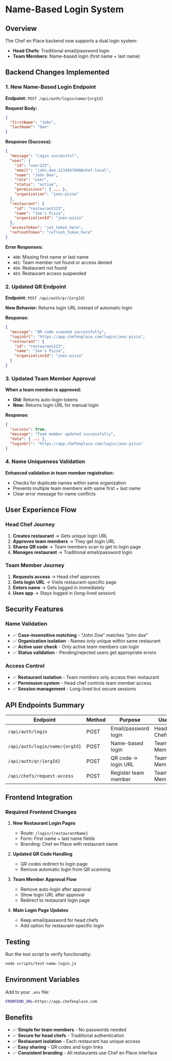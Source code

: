 # Name-Based Login System

## Overview

The Chef en Place backend now supports a dual login system:
- **Head Chefs**: Traditional email/password login
- **Team Members**: Name-based login (first name + last name)

## Backend Changes Implemented

### 1. New Name-Based Login Endpoint

**Endpoint:** `POST /api/auth/login/name/{orgId}`

**Request Body:**
```json
{
  "firstName": "John",
  "lastName": "Doe"
}
```

**Response (Success):**
```json
{
  "message": "Login successful",
  "user": {
    "id": "user123",
    "email": "john.doe.1234567890@chef.local",
    "name": "John Doe",
    "role": "user",
    "status": "active",
    "permissions": { ... },
    "organization": "joes-pizza"
  },
  "restaurant": {
    "id": "restaurant123",
    "name": "Joe's Pizza",
    "organizationId": "joes-pizza"
  },
  "accessToken": "jwt_token_here",
  "refreshToken": "refresh_token_here"
}
```

**Error Responses:**
- `400`: Missing first name or last name
- `401`: Team member not found or access denied
- `404`: Restaurant not found
- `403`: Restaurant access suspended

### 2. Updated QR Endpoint

**Endpoint:** `POST /api/auth/qr/{orgId}`

**New Behavior:** Returns login URL instead of automatic login

**Response:**
```json
{
  "message": "QR code scanned successfully",
  "loginUrl": "https://app.chefenplace.com/login/joes-pizza",
  "restaurant": {
    "id": "restaurant123",
    "name": "Joe's Pizza",
    "organizationId": "joes-pizza"
  }
}
```

### 3. Updated Team Member Approval

**When a team member is approved:**
- **Old:** Returns auto-login tokens
- **New:** Returns login URL for manual login

**Response:**
```json
{
  "success": true,
  "message": "Team member updated successfully",
  "data": { ... },
  "loginUrl": "https://app.chefenplace.com/login/joes-pizza"
}
```

### 4. Name Uniqueness Validation

**Enhanced validation in team member registration:**
- Checks for duplicate names within same organization
- Prevents multiple team members with same first + last name
- Clear error message for name conflicts

## User Experience Flow

### Head Chef Journey
1. **Creates restaurant** → Gets unique login URL
2. **Approves team members** → They get login URL
3. **Shares QR code** → Team members scan to get to login page
4. **Manages restaurant** → Traditional email/password login

### Team Member Journey
1. **Requests access** → Head chef approves
2. **Gets login URL** → Visits restaurant-specific page
3. **Enters name** → Gets logged in immediately
4. **Uses app** → Stays logged in (long-lived session)

## Security Features

### Name Validation
- ✅ **Case-insensitive matching** - "John Doe" matches "john doe"
- ✅ **Organization isolation** - Names only unique within same restaurant
- ✅ **Active user check** - Only active team members can login
- ✅ **Status validation** - Pending/rejected users get appropriate errors

### Access Control
- ✅ **Restaurant isolation** - Team members only access their restaurant
- ✅ **Permission system** - Head chef controls team member access
- ✅ **Session management** - Long-lived but secure sessions

## API Endpoints Summary

| Endpoint | Method | Purpose | Users |
|----------|--------|---------|-------|
| `/api/auth/login` | POST | Email/password login | Head Chefs |
| `/api/auth/login/name/{orgId}` | POST | Name-based login | Team Members |
| `/api/auth/qr/{orgId}` | POST | QR code → login URL | Team Members |
| `/api/chefs/request-access` | POST | Register team member | Team Members |

## Frontend Integration

### Required Frontend Changes

1. **New Restaurant Login Pages**
   - Route: `/login/{restaurantName}`
   - Form: First name + last name fields
   - Branding: Chef en Place with restaurant name

2. **Updated QR Code Handling**
   - QR codes redirect to login page
   - Remove automatic login from QR scanning

3. **Team Member Approval Flow**
   - Remove auto-login after approval
   - Show login URL after approval
   - Redirect to restaurant login page

4. **Main Login Page Updates**
   - Keep email/password for head chefs
   - Add option for restaurant-specific login

## Testing

Run the test script to verify functionality:
```bash
node scripts/test-name-login.js
```

## Environment Variables

Add to your `.env` file:
```bash
FRONTEND_URL=https://app.chefenplace.com
```

## Benefits

- ✅ **Simple for team members** - No passwords needed
- ✅ **Secure for head chefs** - Traditional authentication
- ✅ **Restaurant isolation** - Each restaurant has unique access
- ✅ **Easy sharing** - QR codes and login links
- ✅ **Consistent branding** - All restaurants use Chef en Place interface
